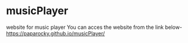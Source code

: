 # musicPlayer
website for music player
You can acces the website from the link below-
https://paparocky.github.io/musicPlayer/
